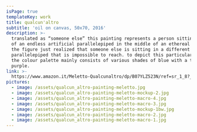 ```yaml
---
isPage: true
templateKey: work
title: qualcun'altro
subtitle: 'oil on canvas, 50x70, 2016'
description: >-
  translated as “someone else” this painting represents a person sitting on top
  of an endless artificial parallelepiped in the middle of an ethereal scenery.
  the figure just realized that someone else is sitting in a different
  parallelepiped that is impossible to reach. to depict this particular moment,
  the colour palette mainly consists of various shades of blue with a touch of
  purple.
link: >-
  https://www.amazon.it/Meletto-Qualcunaltro/dp/B07YLZ523N/ref=sr_1_8?__mk_it_IT=%C3%85M%C3%85%C5%BD%C3%95%C3%91&keywords=meletto+dipinto&qid=1570133868&s=kitchen&sr=1-8
pictures:
  - image: /assets/qualcun_altro-painting-meletto.jpg
  - image: /assets/qualcun_altro-painting-meletto-mockup-2.jpg
  - image: /assets/qualcun_altro-painting-meletto-macro-4.jpg
  - image: /assets/qualcun_altro-painting-meletto-macro-3.jpg
  - image: /assets/qualcun_altro-painting-meletto-mockup-1bw.jpg
  - image: /assets/qualcun_altro-painting-meletto-macro-2.jpg
  - image: /assets/qualcun_altro-painting-meletto-macro-1.jpg
---
```


